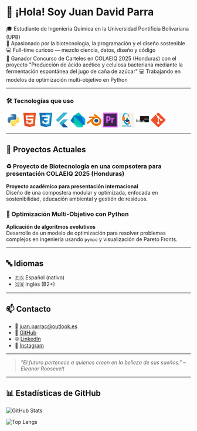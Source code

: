 # 👋 ¡Hola! Soy Juan David Parra

🎓 Estudiante de Ingeniería Química en la Universidad Pontificia Bolivariana (UPB)  
🧪 Apasionado por la biotecnología, la programación y el diseño sostenible  
💻 Full-time curioso — mezclo ciencia, datos, diseño y código  
🌱 Ganador Concurso de Carteles en COLAEIQ 2025 (Honduras) con el proyecto "Producción de ácido acético y celulosa bacteriana mediante la fermentación espontánea del jugo de caña de azúcar"
💻 Trabajando en modelos de optimización multi-objetivo en Python 

---


<h3>🛠️ Tecnologías que uso</h3>
<p align="left">
  <img src="https://raw.githubusercontent.com/devicons/devicon/master/icons/python/python-original.svg" alt="Python" width="40" height="40"/>
  <img src="https://raw.githubusercontent.com/devicons/devicon/master/icons/html5/html5-original.svg" alt="HTML5" width="40" height="40"/>
  <img src="https://raw.githubusercontent.com/devicons/devicon/master/icons/css3/css3-original.svg" alt="CSS3" width="40" height="40"/>
  <img src="https://raw.githubusercontent.com/devicons/devicon/master/icons/flutter/flutter-original.svg" alt="Flutter" width="40" height="40"/>
  <img src="https://raw.githubusercontent.com/devicons/devicon/master/icons/dart/dart-original.svg" alt="Dart" width="40" height="40"/>
  <img src="https://raw.githubusercontent.com/devicons/devicon/master/icons/blender/blender-original.svg" alt="Blender" width="40" height="40"/>
  <img src="https://raw.githubusercontent.com/Jdparra2004/Jdparra2004/main/icons/premiere.jpeg" alt="Premiere Pro" width="40" height="40"/>
  <img src="https://raw.githubusercontent.com/Jdparra2004/Jdparra2004/main/icons/logo_octave.png" alt="Premiere Pro" width="40" height="40"/>
  <img src="https://raw.githubusercontent.com/Jdparra2004/Jdparra2004/main/icons/scilab.jpeg" alt="Scilab" width="40" height="40"/>
  <img src="https://raw.githubusercontent.com/devicons/devicon/master/icons/git/git-original.svg" alt="Git" width="40" height="40"/>
</p>



---

## 🚀 Proyectos Actuales

### ♻️ Proyecto de Biotecnología en una compsotera para presentación COLAEIQ 2025 (Honduras)
**Proyecto académico para presentación internacional**  
Diseño de una compostera modular y optimizada, enfocada en sostenibilidad, educación ambiental y gestión de residuos.

### 🧮 Optimización Multi-Objetivo con Python
**Aplicación de algoritmos evolutivos**  
Desarrollo de un modelo de optimización para resolver problemas complejos en ingeniería usando `pymoo` y visualización de Pareto Fronts.

---

## 🔤 Idiomas

- 🇪🇸 Español (nativo)  
- 🇬🇧 Inglés (B2+)

---

## 📫 Contacto

- 📧 juan.parrac@outlook.es
- 🐙 [GitHub](https://github.com/Jdparra2004)  
- 🌐 [LinkedIn](https://linkedin.com/in/juan-david-parra-cantor-859335367)
- 📸 [Instagram](https://instagram.com/jdparra20/)

---

> *"El futuro pertenece a quienes creen en la belleza de sus sueños." – Eleanor Roosevelt*

---

## 📊 Estadísticas de GitHub

![GitHub Stats](https://github-readme-stats.vercel.app/api?username=Jdparra2004&show_icons=true&theme=radical)

![Top Langs](https://github-readme-stats.vercel.app/api/top-langs/?username=Jdparra2004&layout=compact&theme=radical)
